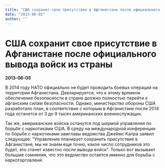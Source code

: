 ```yaml
---
title: "США сохранит свое присутствие в Афганистане после официального вывода войск из страны"
date: "2013-06-05"
author: ""
---
```


# США сохранит свое присутствие в Афганистане после официального вывода войск из страны

**2013-06-05** 

В 2014 году НАТО официально не будет проводить боевых операций на территории Афганистана. Декларируется, что к этому времени обеспечение безопасности в стране должно полностью перейти к афганским силам безопасности. Однако, министерство обороны США разработало план, в соответствии с которым в Афганистане после 2014 года останется от 3 до 9 тысяч американских военнослужащих.

Так же, американские войска останутся под ширмой управления по борьбе с наркотиками США. В среду на международной конференции по борьбе с наркотиками замглавы ведомства Джеймс Капра заявил следующее: "Управление планирует сохранить присутствие в Афганистане, мы не знаем еще точно, какое число сотрудников это будет, это станет известно после вывода войск". Только вот вызывает большие сомнения, что это ведомство остается именно для борьбы с наркоторговленй.